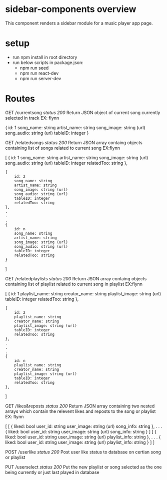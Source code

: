 # sidebar-components overview
This component renders a sidebar module for a music player app page.

# setup 
- run npm install in root directory
- run below scripts in package.json:
  - npm run seed 
  - npm run react-dev
  - npm run server-dev

 # Routes
 GET /currentsong
 *status 200*
 Return JSON object of current song currently selected in track
 EX: flynn

 {
        id: 1
        song_name: string
        artist_name: string
        song_image: string (url)
        song_audio: string (url)
        tableID: integer
    }

 GET /relatedsongs
 *status 200*
 Return JSON array containg objects containing list of songs related to current song
 EX:flynn

 [
    {
        id: 1
        song_name: string
        artist_name: string
        song_image: string (url)
        song_audio: string (url)
        tableID: integer
        relatedToo: string
    },

    {
        id: 2
        song_name: string
        artist_name: string
        song_image: string (url)
        song_audio: string (url)
        tableID: integer
        relatedToo: string
    },
    .
    .
    .
    {
        id: n
        song_name: string
        artist_name: string
        song_image: string (url)
        song_audio: string (url)
        tableID: integer
        relatedToo: string
    }
]

GET /relatedplaylists
 *status 200*
 Return JSON array containg objects containing list of playlist related to current song in playlist
 EX:flynn

 [
    {
        id: 1
        playlist_name: string
        creator_name: string
        playlist_image: string (url)
        tableID: integer
        relatedToo: string
    },

    {
        id: 2
        playlist_name: string
        creator_name: string
        playlist_image: string (url)
        tableID: integer
        relatedToo: string
    },
    .
    .
    .
    {
        id: n
        playlist_name: string
        creator_name: string
        playlist_image: string (url)
        tableID: integer
        relatedToo: string
    },
]

GET /likes&reposts
*status 200*
Return JSON array containing two nested arrays which contain the relevent likes and reposts to the song or playlist
EX: flynn

[
  [
    {
      liked: bool
      user_id: string
      user_image: string (url)
      song_info: string
    },
    .
    .
    .
    {
      liked: bool
      user_id: string
      user_image: string (url)
      song_info: string
    }
  ]
  [
    {
      liked: bool
      user_id: string
      user_image: string (url)
      playlist_info: string
    },
    .
    .
    .
    {
      liked: bool
      user_id: string
      user_image: string (url)
      playlist_info: string
    }
  ]
]

POST /userlike
*status 200*
Post user like status to database on certian song or playlist

PUT /userselect
*status 200*
Put the new playlist or song selected as the one being currently or just last played in database